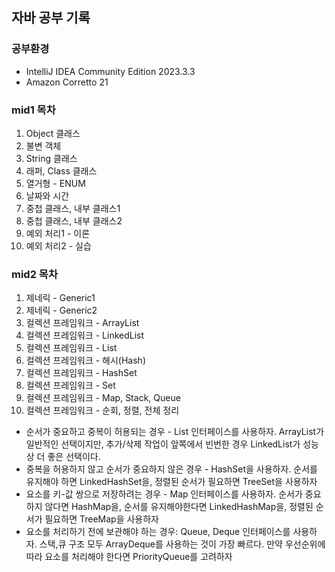 ## 자바 공부 기록

### 공부환경
- IntelliJ IDEA Community Edition 2023.3.3
- Amazon Corretto 21

### mid1 목차
 1. Object 클래스
 2. 불변 객체
 3. String 클래스
 4. 래퍼, Class 클래스
 5. 열거형 - ENUM
 6. 날짜와 시간
 7. 중첩 클래스, 내부 클래스1
 8. 중첩 클래스, 내부 클래스2
 9. 예외 처리1 - 이론
 10. 예외 처리2 - 실습

### mid2 목차
1. 제네릭 - Generic1
2. 제네릭 - Generic2
3. 컬렉션 프레임워크 - ArrayList
4. 컬렉션 프레임워크 - LinkedList
5. 컬렉션 프레임워크 - List
6. 컬렉션 프레임워크 - 해시(Hash)
7. 컬렉션 프레임워크 - HashSet
8. 컬렉션 프레임워크 - Set
9. 컬렉션 프레임워크 - Map, Stack, Queue
10. 컬렉션 프레임워크 - 순회, 정렬, 전체 정리

- 순서가 중요하고 중복이 허용되는 경우 - List 인터페이스를 사용하자. ArrayList가 일반적인 선택이지만, 추가/삭제 작업이 앞쪽에서 빈번한 경우 LinkedList가 성능상 더 좋은 선택이다.
- 중복을 허용하지 않고 순서가 중요하지 않은 경우 - HashSet을 사용하자. 순서를 유지해야 하면 LinkedHashSet을, 정렬된 순서가 필요하면 TreeSet을 사용하자
- 요소를 키-값 쌍으로 저장하려는 경우 - Map 인터페이스를 사용하자. 순서가 중요하지 않다면 HashMap을, 순서를 유지해야한다면 LinkedHashMap을, 정렬된 순서가 필요하면 TreeMap을 사용하자
- 요소를 처리하기 전에 보관해야 하는 경우: Queue, Deque 인터페이스를 사용하자. 스택,큐 구조 모두 ArrayDeque를 사용하는 것이 가장 빠르다. 만약 우선순위에 따라 요소를 처리해야 한다면 PriorityQueue를 고려하자

